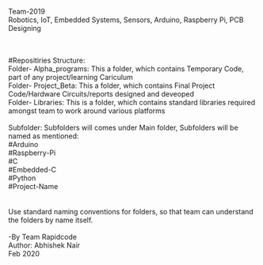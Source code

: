 Team-2019<br/>
Robotics, IoT, Embedded Systems, Sensors, Arduino, Raspberry Pi, PCB Designing<br/>
<br/><br/>

#Repositiries Structure:<br/>
Folder- Alpha_programs: This a folder, which contains Temporary Code, part of any project/learning Cariculum<br/>
Folder- Project_Beta: This a folder, which contains Final Project Code/Hardware Circuits/reports designed and deveoped<br/>
Folder- Libraries: This is a folder, which contains standard libraries required amongst team to work around various platforms<br/>
<br/>
Subfolder: Subfolders will comes under Main folder, Subfolders will be named as mentioned:<br/>
  #Arduino<br/>
  #Raspberry-Pi<br/>
  #C<br/>
  #Embedded-C<br/>
  #Python<br/>
  #Project-Name<br/>
<br/>  
Use standard naming conventions for folders, so that team can understand the folders by name itself.<br/>
<br/>
-By Team Rapidcode<br/>
 Author: Abhishek Nair<br/>
 Feb 2020<br/>
